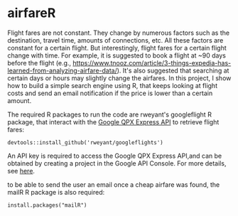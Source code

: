 # airfareR
Flight fares are not constant. They change by numerous factors such as the destination, travel time, amounts of connections, etc. All these factors are constant for a certain flight. But interestingly, flight fares for a certain flight change with time. For example, it is suggested to book a flight at ~90 days before the flight (e.g., https://www.tnooz.com/article/3-things-expedia-has-learned-from-analyzing-airfare-data/). It's also suggested that searching at certain days or hours may slightly change the airfares. In this project, I show how to build a simple search engine using R, that keeps looking at flight costs and send an email notification if the price is lower than a certain amount.

The required R packages to run the code are rweyant's googleflight R package, that interact with the [Google QPX Express API](https://www.google.com/flights/) to retrieve flight fares:
```{r}
devtools::install_github('rweyant/googleflights')
```
An API key is required to access the Google QPX Express API,and can be obtained by creating a project in the Google API Console. For more details, see [here](https://developers.google.com/qpx-express/v1/prereqs).

to be able to send the user an email once a cheap airfare was found, the mailR R package is also required:
```{r}
install.packages("mailR")
```




    
